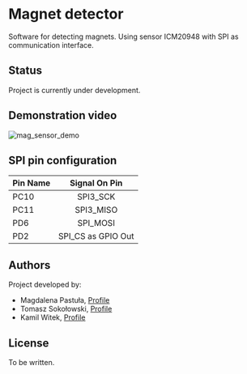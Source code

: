 # Magnet detector

Software for detecting magnets. Using sensor ICM20948 with SPI as communication interface.

## Status

Project is currently under development. 

## Demonstration video
![mag_sensor_demo](mag_sensor_demo.gif)


## SPI pin configuration
| Pin Name      |Signal On Pin  | 
| ------------- |:-------------:|
| PC10          | SPI3_SCK      |
| PC11          | SPI3_MISO     |
| PD6           | SPI_MOSI      | 
| PD2           | SPI_CS as GPIO Out      |

## Authors

Project developed by:

* Magdalena Pastuła, [Profile](https://github.com/Sharon131) 
* Tomasz Sokołowski, [Profile](https://github.com/thomastomcio) 
* Kamil Witek, [Profile](https://github.com/kamil-witek) 

## License

To be written.
